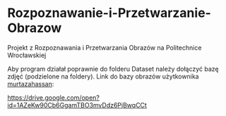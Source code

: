 # Rozpoznawanie-i-Przetwarzanie-Obrazow
Projekt z Rozpoznawania i Przetwarzania Obrazów na Politechnice Wrocławskiej

Aby program działał poprawnie do folderu Dataset należy dołączyć bazę zdjęć (podzielone na foldery).
Link do bazy obrazów użytkownika [murtazahassan](https://github.com/murtazahassan):

https://drive.google.com/open?id=1AZeKw90Cb6GgamTBO3mvDdz6PjBwqCCt
